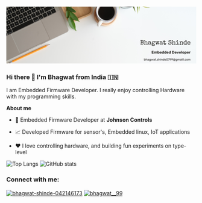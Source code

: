 ![](https://github.com/bhagwat-99/bhagwat-99/blob/main/profile_banner.png)

### Hi there 👋 I'm Bhagwat from India 🇮🇳

I am Embedded Firmware Developer. I really enjoy controlling Hardware with my programming skills.

**About me**

- 💼 Embedded Firmware Developer at **Johnson Controls**

- 📈 Developed Firmware for sensor's, Embedded linux, IoT applications

- ❤️ I love controlling hardware, and building fun experiments on type-level




![Top Langs](https://github-readme-stats.vercel.app/api/top-langs/?username=bhagwat-99&theme=tokyonight&show_icons=true&locale=en)
![GitHub stats](https://github-readme-stats.vercel.app/api?username=bhagwat-99&show_icons=true&theme=tokyonight)


<h3 align="left">Connect with me:</h3>
<p align="left">
<a href="https://linkedin.com/in/bhagwat-shinde-042146173" target="blank"><img align="center" src="https://raw.githubusercontent.com/rahuldkjain/github-profile-readme-generator/master/src/images/icons/Social/linked-in-alt.svg" alt="bhagwat-shinde-042146173" height="30" width="40" /></a>
<a href="https://instagram.com/bhagwat__99" target="blank"><img align="center" src="https://raw.githubusercontent.com/rahuldkjain/github-profile-readme-generator/master/src/images/icons/Social/instagram.svg" alt="bhagwat__99" height="30" width="40" /></a>
</p>

